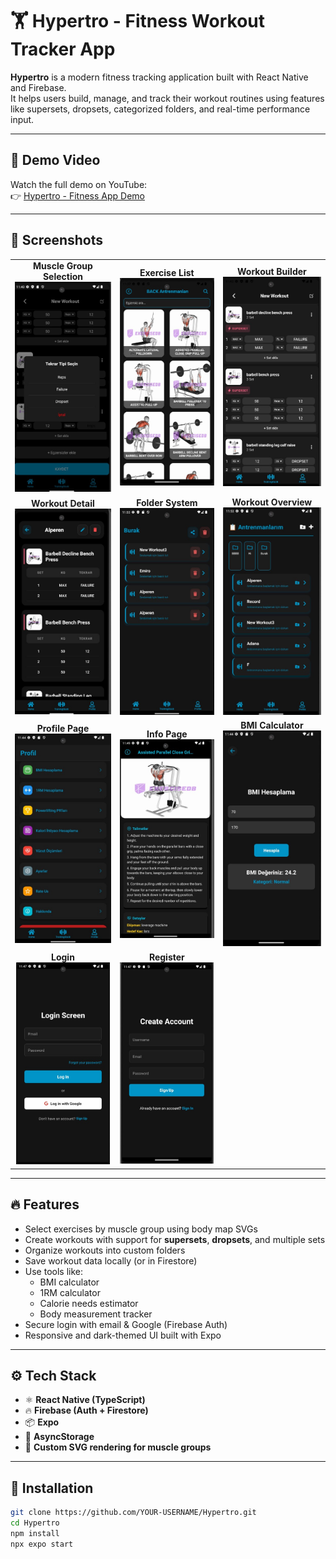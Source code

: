 # 🏋️ Hypertro - Fitness Workout Tracker App

**Hypertro** is a modern fitness tracking application built with React Native and Firebase.  
It helps users build, manage, and track their workout routines using features like supersets, dropsets, categorized folders, and real-time performance input.

---

## 🎥 Demo Video

Watch the full demo on YouTube:  
👉 [Hypertro - Fitness App Demo](https://www.youtube.com/watch?v=6wpUIr66KNA)

---

## 📸 Screenshots

<table>
  <tr>
    <td align="center"><strong>Muscle Group Selection</strong><br><img src="./MyApp/assets/screenshots/Selection.jpg" width="250"/></td>
    <td align="center"><strong>Exercise List</strong><br><img src="./MyApp/assets/screenshots/Move.jpg" width="250"/></td>
    <td align="center"><strong>Workout Builder</strong><br><img src="./MyApp/assets/screenshots/Superset.jpg" width="250"/></td>
  </tr>
  <tr>
    <td align="center"><strong>Workout Detail</strong><br><img src="./MyApp/assets/screenshots/Detail.jpg" width="250"/></td>
    <td align="center"><strong>Folder System</strong><br><img src="./MyApp/assets/screenshots/Folder.jpg" width="250"/></td>
    <td align="center"><strong>Workout Overview</strong><br><img src="./MyApp/assets/screenshots/Workout.jpg" width="250"/></td>
  </tr>
  <tr>
    <td align="center"><strong>Profile Page</strong><br><img src="./MyApp/assets/screenshots/Profile.jpg" width="250"/></td>
    <td align="center"><strong>Info Page</strong><br><img src="./MyApp/assets/screenshots/Info.jpg" width="250"/></td>
    <td align="center"><strong>BMI Calculator</strong><br><img src="./MyApp/assets/screenshots/BMI.jpg" width="250"/></td>
  </tr>
  <tr>
    <td align="center"><strong>Login</strong><br><img src="./MyApp/assets/screenshots/Login.jpg" width="150"/></td>
    <td align="center"><strong>Register</strong><br><img src="./MyApp/assets/screenshots/Register.jpg" width="150"/></td>
    <td></td>
  </tr>
</table>

---

## 🔥 Features

- Select exercises by muscle group using body map SVGs
- Create workouts with support for **supersets**, **dropsets**, and multiple sets
- Organize workouts into custom folders
- Save workout data locally (or in Firestore)
- Use tools like:
  - BMI calculator
  - 1RM calculator
  - Calorie needs estimator
  - Body measurement tracker
- Secure login with email & Google (Firebase Auth)
- Responsive and dark-themed UI built with Expo

---

## ⚙️ Tech Stack

- ⚛️ **React Native (TypeScript)**
- 🔥 **Firebase (Auth + Firestore)**
- 📦 **Expo**
- 💾 **AsyncStorage**
- 🎨 **Custom SVG rendering for muscle groups**

---

## 🚀 Installation

```bash
git clone https://github.com/YOUR-USERNAME/Hypertro.git
cd Hypertro
npm install
npx expo start
